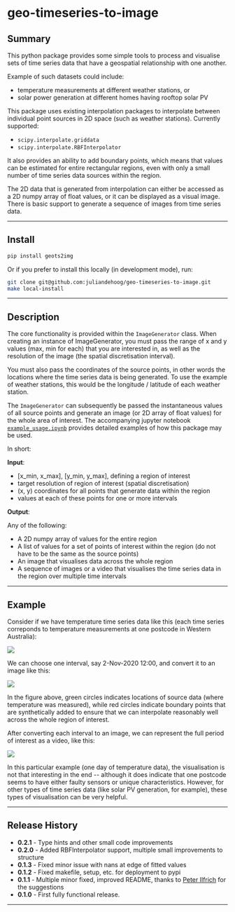 # geo-timeseries-to-image


## Summary

This python package provides some simple tools to process and visualise
sets of time series data that have a geospatial relationship with one another.

Example of such datasets could include:
- temperature measurements at different weather stations, or
- solar power generation at different homes having rooftop solar PV

This package uses existing interpolation packages to interpolate between individual
point sources in 2D space (such as weather stations).  Currently supported:
-  `scipy.interpolate.griddata`
-  `scipy.interpolate.RBFInterpolator`   

It also provides an ability to add boundary points, which means that values can be estimated for 
entire rectangular regions, even with only a small number of time series data sources within the region.

The 2D data that is generated from interpolation can either be accessed as a 2D numpy array
of float values, or it can be displayed as a visual image.  There is basic support to
generate a sequence of images from time series data.

---

## Install

```bash
pip install geots2img
```

Or if you prefer to install this locally (in development mode), run:
```bash
git clone git@github.com:juliandehoog/geo-timeseries-to-image.git
make local-install
```

---

## Description

The core functionality is provided within the `ImageGenerator` class.  When creating 
an instance of ImageGenerator, you must pass the range of x and y values (max, min for each)
that you are interested in, as well as the resolution of the image (the spatial discretisation interval).

You must also pass the coordinates of the source points, in other words the locations where
the time series data is being generated.  To use the example of weather stations, this would be
the longitude / latitude of each weather station.

The `ImageGenerator` can subsequently be passed the instantaneous values of all source points
and generate an image (or 2D array of float values) for the whole area of interest.   The accompanying 
jupyter notebook [`example_usage.ipynb`](examples/example_usage.ipynb) provides
detailed examples of how this package may be used.

In short:

**Input**:

- [x_min, x_max], [y_min, y_max], defining a region of interest
- target resolution of region of interest (spatial discretisation)
- (x, y) coordinates for all points that generate data within the region
- values at each of these points for one or more intervals

**Output**:

Any of the following:

- A 2D numpy array of values for the entire region
- A list of values for a set of points of interest within the region (do not have to be the same as the source points)
- An image that visualises data across the whole region
- A sequence of images or a video that visualises the time series data in the region over multiple time intervals

---

## Example

Consider if we have temperature time series data like this (each time series
correponds to temperature measurements at one postcode in Western Australia):

![](examples/example_data.png)

We can choose one interval, say 2-Nov-2020 12:00, and convert it to an image like this:

![](examples/example_image_annotated.png)

In the figure above, green circles indicates locations of source data (where temperature was measured),
while red circles indicate boundary points that are synthetically added to ensure that we
can interpolate reasonably well across the whole region of interest.

After converting each interval to an image, we can represent the full period of interest
as a video, like this:

![](examples/example_video.gif)

In this particular example (one day of temperature data), the visualisation is not that 
interesting in the end -- although it does indicate that one postcode seems to have either 
faulty sensors or unique characteristics. However, for other types of time series data 
(like solar PV generation, for example), these types of visualisation can be very helpful.


---

## Release History

- **0.2.1** - Type hints and other small code improvements
- **0.2.0** - Added RBFInterpolator support, multiple small improvements to structure
- **0.1.3** - Fixed minor issue with nans at edge of fitted values
- **0.1.2** - Fixed makefile, setup, etc. for deployment to pypi
- **0.1.1** - Multiple minor fixed, improved README, thanks to [Peter Ilfrich](https://github.com/ilfrich) 
  for the suggestions
- **0.1.0** - First fully functional release.

---
